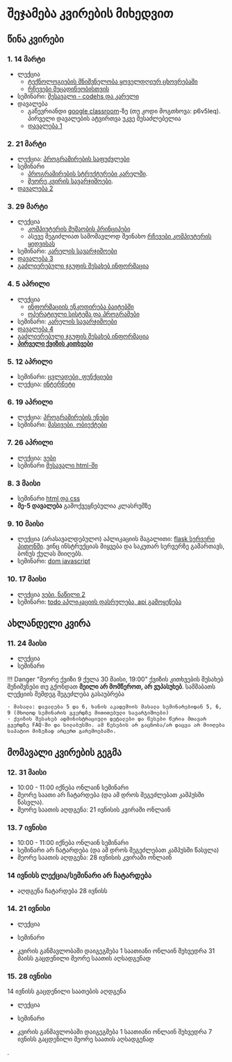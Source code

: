 # შეჯამება კვირების მიხედვით

## წინა კვირები 
### 1. 14 მარტი
- ლექცია
	- [ტექნოლოგიების მნიშვნელობა ყოველდღიურ ცხოვრებაში](/lectures/01_intro)
	- [რჩევები მეცადინეობისთვის](/study_guide)
- სემინარი: [შესავალი - codehs და კარელი](01_karel_setup)
- დავალება
	- გაწევრიანდი [google classroom](https://classroom.google.com/c/MjI4NjEwOTgxODEy?cjc=p6v5leq)-ზე (თუ კოდი მოგთხოვა: p6v5leq). პირველი დავალების ატვირთვა უკვე შესაძლებელია
	- [დავალება 1](homework/01_karel)

<!--
მიუხედავად იმისა, რომ თეორიულად ბევრს და რთულს არაფერს ვსწავლობთ, ეს კვირა სავსეა მრავალფეროვანი ინფორმაციით. ზედმეტად რომ არ გადაიტვირთოთ, საგნის დანარჩენ კომპონენტებზე - ქვიზი, ბონუსი, პროექტი, გამოცდა - მომავალ კვირებში, *რელევანტურ დროს* ვისაუბრებთ.
-->

### 2. 21 მარტი
- ლექცია: [პროგრამირების საფუძვლები](/lectures/02_introduction_to_programming)
- სემინარი
	- [პროგრამირების სტრუქტურები კარელში](/classwork/02_karel_intro). 
	- [მეორე კვირის სავარჯიშოები](/classwork/02_karel_structures). 
- [დავალება 2](homework/02_karel)


### 3. 29 მარტი
- ლექცია
	- [კომპიუტერის მუშაობის პრინციპები](/lectures/03_computers)
	- ასევე შეგიძლიათ სამომავლოდ შეინახო [რჩევები კომპიუტერის ყიდვისას](/lectures/03b_choosing_specs)
- სემინარი: [კარელის სავარჯიშოები](/classwork/03_karel_exercises)
- [დავალება 3](/homework/03_karel)
- [გაძლიერებული ჯგუფის შესახებ ინფორმაცია](/advanced_group)


### 4. 5 აპრილი
- ლექცია
	- [ინფორმაციის ენკოდირება ბაიტებში](/lectures/04_bits_bytes)
	- [ოპერატიული სისტემა და პროგრამები](/lectures/04b_os_files)
- სემინარი: [კარელის სავარჯიშოები](/classwork/04_karel_exercises)
- [დავალება 4](/homework/04_karel)
- [გაძლიერებული ჯგუფის შესახებ ინფორმაცია](/advanced_group)
- **[პირველი ქვიზის კითხვები](/other/quiz1)**

### 5. 12 აპრილი
- სემინარი: [ცვლადები, ფუნქციები](/classwork/05_drawing_structures)
- ლექცია: [ინტერნეტი](/lectures/05_internet)

### 6. 19 აპრილი
- ლექცია: [პროგრამირების ენები](/lectures/06_programming_languages)
- სემინარი: [მასივები, ობიექტები](/classwork/05_drawing_structures)

### 7. 26 აპრილი
- ლექცია: [ვები](/lectures/07_web)
- სემინარი [შესავალი html-ში](classwork/07_08_html_css.md)

### 8. 3 მაისი
- სემინარი [html და css](/classwork/07_08_html_css)
- **მე-5 დავალება** გამოქვეყნებულია კლასრუმზე

### 9. 10 მაისი
- ლექცია (არასავალდებულო) აპლიკაციის მაგალითი: [flask სერვერი პითონში](https://github.com/freeuni-digital-technologies/application_examples/tree/main/flask_example). ვინც ინსტრუქციას მიყვება და საკუთარ სერვერზე გამართავს, ბონუს ქულას მიიღებს.
- სემინარი: [dom javascript](/classwork/09_dom_javascript)

### 10. 17 მაისი
- ლექცია [ვები, ნაწილი 2](/lectures/10_web)
- სემინარი: [todo აპლიკაციის დასრულება, api გამოყენება](/classwork/10_todo_app_api)

## ახლანდელი კვირა
### 11. 24 მაისი
- ლექცია 
- სემინარი

!!! Danger "მეორე ქვიზი 9 ქულა 30 მაისი, 19:00"
	ქვიზის კითხვების შესახებ შენიშვნები თუ გქონდათ **მეილი არ მომწეროთ, არ ვუპასუხებ**. სამშაბათს ლექციის შემდეგ შეგეძლება გასაუბრება

	- მასალა: დავალება 5 და 6, ხანის აკადემიის მასალა სემინარებიდან 5, 6, 9 (მხოლოდ სემინარის გვერდზე მითითებული სავარჯიშოები)
	- ქვიზის შესახებ ადმინისტრაციული დეტალები და წესები წერია მთავარ გვერდზე FAQ-ში და სილაბუსში. ამ წესების არ გაცნობა/არ დაცვა არ მიიღება საპატიო მიზეზად არცერთ გარემოებაში.

## მომავალი კვირების გეგმა
### 12. 31 მაისი
- 10:00 - 11:00 იქნება ონლაინ სემინარი
- მეორე საათი არ ჩატარდება (და ამ დროს შეგეძლებათ კამპუსში წასვლა). 
- მეორე საათის აღდგენა: 21 ივნისის კვირაში ონლაინ

### 13. 7 ივნისი
- 10:00 - 11:00 იქნება ონლაინ სემინარი
- სემინარი არ ჩატარდება (და ამ დროს შეგეძლებათ კამპუსში წასვლა)
- მეორე საათის აღდგენა: 28 ივნისის კვირაში ონლაინ

### 14 ივნისს ლექცია/სემინარი არ ჩატარდება
- აღდგენა ჩატარდება 28 ივნისს

### 14. 21 ივნისი
- ლექცია
- სემინარი

- კვირის განმავლობაში დაიგეგმება 1 საათიანი ონლაინ შეხვედრა 31 მაისს გაცდენილი მეორე საათის აღსადგენად

### 15. 28 ივნისი
14 ივნისს გაცდენილი საათების აღდგენა
- ლექცია
- სემინარი

- კვირის განმავლობაში დაიგეგმება 1 საათიანი ონლაინ შეხვედრა 7 ივნისს გაცდენილი მეორე საათის აღსადგენად






<!--
- [ბონუს პრეზენტაციის ინსტრუქცია]()
-->
. 
<!--
!!! tip "_"
	- **ბონუს დისკუსია** დაიწყება ხოლმე ლექციამდე, დაახლოებით 9:55-ზე და გაგრძელდება 10-15 წუთი. მომდევნო დისკუსიის ბრიფი გამოქვეყნდება ხოლმე კვირის შეჯამებასთან ერთად. ქულები იწერება რამდენიმე სხვადასხვა დისკუსიაში (თუნდაც მინიმალური) მონაწილეობის შემდეგ. ბონუს დისკუსიის ქულების მიღება შესაძლებელია ლექციებზე/სემინარებზე აქტიურობითაც.
	- **შემდეგი სამშაბათის სამსჯელო თემა**: platform or publisher debate (ზოგადად და facebook/twitter შემთხვევაში). სტუდენტებისთვის გასაზიარებლად მოკლე რეზიუმეს გაკეთების სურვილი თუ ექნება ვინმემ, პრეზენტაციის ბონუს ქულას დავუწერ.
		- [Don't Try to Be a Publisher and a Platform at the Same Time](https://hbr.org/2015/01/dont-try-to-be-a-publisher-and-a-platform-at-the-same-time)
		- [Platforms Are Not Publishers](https://www.theatlantic.com/ideas/archive/2018/08/the-messy-democratizing-beauty-of-the-internet/567194/)
		- [https://www.editorandpublisher.com/stories/for-democracys-sake-social-media-platforms-must-be-deemed-publishers-under-section-230,180554](https://www.editorandpublisher.com/stories/for-democracys-sake-social-media-platforms-must-be-deemed-publishers-under-section-230,180554)
	
-->
<!--
- [მე-5 დავალებაში] (TODO) შედის ამ და შემდეგი კვირის მასალა. **მნიშვნელოვანია**, რომ **პირველი სამი გვერდი** დაიწყოთ ამ კვირას, რადგან საერთოდ სხვა გარემოა და დასაწყისში 1-2 საათი უბრალოდ მაგასთან შეჩვევა გინდათ.



!!! Danger "პირველი ქვიზი 9 ქულა 11 აპრილი, 19:20, 30 წუთი"
	- მინიმალური ზღვარი არ აქვს. 
	- **ქვიზის აღდგენა არ ჩატარდება**. თუ გააცდინეთ (ნებისმიერი მიზეზით) ან ქულის გაუმჯობესება გინდათ, შეგიძლიათ გააკეთოთ ბონუს დავალებები საგნის მეორე ნაწილში (ინფორმაცია მოგვიანებით დაიპოსტება)
	- მუდლზე ან კითხვებში შესაძლებელია შეცდომის გაპარვა, მათი გამოსწორების შემდეგ თქვენი თავდაპირველი ქულა შეიძლება გაიზარდოს **ან შემცირდეს**.	
	!!! Danger "ქვიზის კითხვების შესახებ შენიშვნები თუ გქონდათ"
		**მეილი არ მომწეროთ, არ ვუპასუხებ**. სამშაბათს 12:05-ზე შეგიძლიათ გასაუბრება

	- მასალა შევა მეოთხე კვირის ჩათვლით
	- ლექციიდან კითხვები არ იქნება, მხოლოდ კოდის სავარჯიშოებიდან და პროგრამირების სტრუქტურებზე. მეტწილად დავალებებიდან.
	- 1 და 2 ქულიანი ტესტური კითხვები
	- წინა წლის ქვიზის კითხვები შეგიძლიათ ნახოთ [აქ](https://freeuni-digital-technologies-archive.github.io/21f/info/quiz1.html). რამდენიმე კითხვაში შეცდომა იყო, სწორი პასუხისთვის ნუ გამოიყენებთ უბრალოდ მაგალითისთვის გადახედეთ
-->